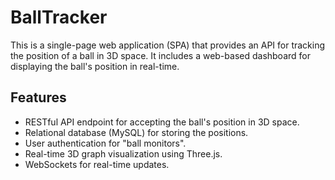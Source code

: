 # BallTracker

This is a single-page web application (SPA) that provides an API for tracking the position of a ball in 3D space. It includes a web-based dashboard for displaying the ball's position in real-time.

## Features

- RESTful API endpoint for accepting the ball's position in 3D space.
- Relational database (MySQL) for storing the positions.
- User authentication for "ball monitors".
- Real-time 3D graph visualization using Three.js.
- WebSockets for real-time updates.
